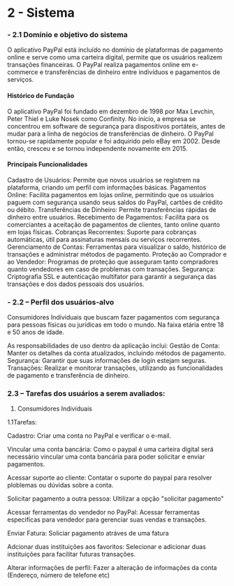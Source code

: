 # 2 - Sistema
### - 2.1 Domínio e objetivo do sistema 
O aplicativo PayPal está incluído no domínio de plataformas de pagamento online e serve como uma carteira digital, permite que os usuários realizem transações financeiras. O PayPal realiza pagamentos online em e-commerce e transferências de dinheiro entre indivíduos e pagamentos de serviços.

#### Histórico de Fundação
O aplicativo PayPal foi fundado em dezembro de 1998 por Max Levchin, Peter Thiel e Luke Nosek como Confinity. No início, a empresa se concentrou em software de segurança para dispositivos portáteis, antes de mudar para a linha de negócios de transferências de dinheiro. O PayPal tornou-se rapidamente popular e foi adquirido pelo eBay em 2002. Desde então, cresceu e se tornou independente novamente em 2015.

#### Principais Funcionalidades
Cadastro de Usuários: Permite que novos usuários se registrem na plataforma, criando um perfil com informações básicas.
Pagamentos Online: Facilita pagamentos em lojas online, permitindo que os usuários paguem com segurança usando seus saldos do PayPal, cartões de crédito ou débito.
Transferências de Dinheiro: Permite transferências rápidas de dinheiro entre usuários.
Recebimento de Pagamentos: Facilita para os comerciantes a aceitação de pagamentos de clientes, tanto online quanto em lojas físicas.
Cobranças Recorrentes: Suporte para cobranças automáticas, útil para assinaturas mensais ou serviços recorrentes.
Gerenciamento de Contas: Ferramentas para visualizar o saldo, histórico de transações e administrar métodos de pagamento.
Proteção ao Comprador e ao Vendedor: Programas de proteção que asseguram tanto compradores quanto vendedores em caso de problemas com transações.
Segurança: Criptografia SSL e autenticação multifator para garantir a segurança das transações e dos dados pessoais dos usuários.

### - 2.2 – Perfil dos usuários-alvo

Consumidores Individuais que buscam fazer pagamentos com segurança para pessoas físicas ou jurídicas em todo o mundo. Na faixa etária entre 18 e 50 anos de idade. 


As responsabilidades de uso dentro da aplicação inclui:
Gestão de Conta: Manter os detalhes da conta atualizados, incluindo métodos de pagamento.
Segurança: Garantir que suas informações de login estejam seguras.
Transações: Realizar e monitorar transações, utilizando as funcionalidades de pagamento e transferência de dinheiro.


### 2.3 – Tarefas dos usuários a serem avaliados:

1. Consumidores Individuais

1.1Tarefas:

Cadastro:
Criar uma conta no PayPal e verificar o e-mail.

Vincular uma conta bancária:
Como o paypal é uma carteira digital será necessário vincular uma conta bancária para poder solicitar e enviar pagamentos.

Acessar suporte ao cliente: 
Contatar o suporte do paypal para resolver ploblemas ou dúvidas sobre a conta.

Solicitar pagamento a outra pessoa: 
Ultilizar a opção "solicitar pagamento"

Acessar ferramentas do vendedor no PayPal: 
Acessar ferramentas especifícas para vendedor para gerenciar suas vendas e transações.

Enviar Fatura:
Soliciar pagamento atráves de uma fatura 

Adcionar duas instituições aos favoritos: 
Selecionar e adicionar duas instituições para facilitar futuras transações.

Alterar informações de perfil: 
Fazer a alteração de informações da conta (Endereço, número de telefone etc)



